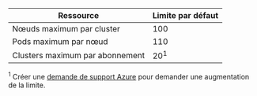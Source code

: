 | Ressource | Limite par défaut |
| --- | :--- |
| Nœuds maximum par cluster | 100 |
| Pods maximum par nœud | 110 |
| Clusters maximum par abonnement | 20<sup>1</sup> |

<sup>1</sup> Créer une [demande de support Azure][azure-support] pour demander une augmentation de la limite.<br />

<!-- LINKS - External -->
[azure-support]: https://ms.portal.azure.com/#blade/Microsoft_Azure_Support/HelpAndSupportBlade/newsupportrequest
